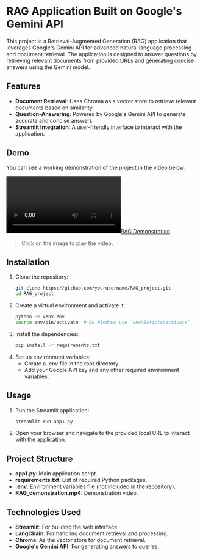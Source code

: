 # RAG Application Built on Google's Gemini API

This project is a Retrieval-Augmented Generation (RAG) application that leverages Google's Gemini API for advanced natural language processing and document retrieval. The application is designed to answer questions by retrieving relevant documents from provided URLs and generating concise answers using the Gemini model.

## Features

- **Document Retrieval**: Uses Chroma as a vector store to retrieve relevant documents based on similarity.
- **Question-Answering**: Powered by Google's Gemini API to generate accurate and concise answers.
- **Streamlit Integration**: A user-friendly interface to interact with the application.

## Demo

You can see a working demonstration of the project in the video below:

[![RAG Demonstration](RAG_demonstration.mp4)](RAG_demonstration.mp4)

> Click on the image to play the video.

## Installation

1. Clone the repository:
   ```bash
   git clone https://github.com/yourusername/RAG_project.git
   cd RAG_project

2. Create a virtual environment and activate it:
   ```bash
   python -m venv env
   source env/bin/activate  # On Windows use `env\Scripts\activate`

3. Install the dependencies:
   ```bash
   pip install -r requirements.txt

4. Set up environment variables:
   - Create a .env file in the root directory.
   - Add your Google API key and any other required environment variables.
  

## Usage
1. Run the Streamlit application:
   ```bash
   streamlit run app1.py
2. Open your browser and navigate to the provided local URL to interact with the application.

## Project Structure

- **app1.py**: Main application script.
- **requirements.txt**: List of required Python packages.
- **.env**: Environment variables file (not included in the repository).
- **RAG_demonstration.mp4**: Demonstration video.

## Technologies Used

- **Streamlit**: For building the web interface.
- **LangChain**: For handling document retrieval and processing.
- **Chroma**: As the vector store for document retrieval.
- **Google's Gemini API**: For generating answers to queries.
